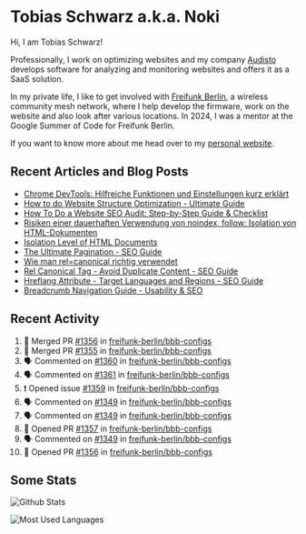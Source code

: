 # Tobias Schwarz a.k.a. Noki

Hi, I am Tobias Schwarz!

Professionally, I work on optimizing websites and my company [Audisto](https://audisto.com/) develops software for analyzing and monitoring websites and offers it as a SaaS solution.

In my private life, I like to get involved with [Freifunk Berlin](https://berlin.freifunk.net/en/), a wireless community mesh network, where I help develop the firmware, work on the website and also look after various locations. In 2024, I was a mentor at the Google Summer of Code for Freifunk Berlin.

If you want to know more about me head over to my [personal website](https://www.tobias-schwarz.com/).

## Recent Articles and Blog Posts

* [Chrome DevTools: Hilfreiche Funktionen und Einstellungen kurz erklärt](https://www.afs-akademie.org/magazin/chrome-devtools/)
* [How to do Website Structure Optimization - Ultimate Guide](https://audisto.com/guides/structure-optimization/)
* [How To Do a Website SEO Audit: Step-by-Step Guide & Checklist](https://audisto.com/guides/website-audit/)
* [Risiken einer dauerhaften Verwendung von noindex, follow: Isolation von HTML-Dokumenten](https://www.websiteboosting.com/magazin/55/risiken-einer-dauerhaften-verwendung-von-noindex-follow-isolation-von-html-dokumenten.html)
* [Isolation Level of HTML Documents](https://audisto.com/help/crawler/features/isolation/)
* [The Ultimate Pagination - SEO Guide](https://audisto.com/guides/pagination/)
* [Wie man rel=canonical richtig verwendet](https://www.websiteboosting.com/magazin/35/wie-man-relcanonical-richtig-einsetzt.html)
* [Rel Canonical Tag - Avoid Duplicate Content - SEO Guide](https://audisto.com/guides/canonical/)
* [Hreflang Attribute - Target Languages and Regions - SEO Guide](https://audisto.com/guides/hreflang/)
* [Breadcrumb Navigation Guide - Usability & SEO](https://audisto.com/guides/breadcrumb/)

## Recent Activity

<!--START_SECTION:activity-->
1. 🎉 Merged PR [#1356](https://github.com/freifunk-berlin/bbb-configs/pull/1356) in [freifunk-berlin/bbb-configs](https://github.com/freifunk-berlin/bbb-configs)
2. 🎉 Merged PR [#1355](https://github.com/freifunk-berlin/bbb-configs/pull/1355) in [freifunk-berlin/bbb-configs](https://github.com/freifunk-berlin/bbb-configs)
3. 🗣 Commented on [#1360](https://github.com/freifunk-berlin/bbb-configs/pull/1360#issuecomment-3303066132) in [freifunk-berlin/bbb-configs](https://github.com/freifunk-berlin/bbb-configs)
4. 🗣 Commented on [#1361](https://github.com/freifunk-berlin/bbb-configs/pull/1361#issuecomment-3303036053) in [freifunk-berlin/bbb-configs](https://github.com/freifunk-berlin/bbb-configs)
5. ❗ Opened issue [#1359](https://github.com/freifunk-berlin/bbb-configs/issues/1359) in [freifunk-berlin/bbb-configs](https://github.com/freifunk-berlin/bbb-configs)
6. 🗣 Commented on [#1349](https://github.com/freifunk-berlin/bbb-configs/pull/1349#issuecomment-3302003387) in [freifunk-berlin/bbb-configs](https://github.com/freifunk-berlin/bbb-configs)
7. 🗣 Commented on [#1349](https://github.com/freifunk-berlin/bbb-configs/pull/1349#issuecomment-3301570535) in [freifunk-berlin/bbb-configs](https://github.com/freifunk-berlin/bbb-configs)
8. 💪 Opened PR [#1357](https://github.com/freifunk-berlin/bbb-configs/pull/1357) in [freifunk-berlin/bbb-configs](https://github.com/freifunk-berlin/bbb-configs)
9. 🗣 Commented on [#1349](https://github.com/freifunk-berlin/bbb-configs/pull/1349#issuecomment-3288506590) in [freifunk-berlin/bbb-configs](https://github.com/freifunk-berlin/bbb-configs)
10. 💪 Opened PR [#1356](https://github.com/freifunk-berlin/bbb-configs/pull/1356) in [freifunk-berlin/bbb-configs](https://github.com/freifunk-berlin/bbb-configs)
<!--END_SECTION:activity-->

## Some Stats

![Github Stats](https://github-readme-stats.vercel.app/api?username=noki&rank_icon=github&theme=transparent&card_width=450)

![Most Used Languages](https://github-readme-stats.vercel.app/api/top-langs?username=noki&layout=compact&langs_count=8&theme=transparent&card_width=450)
